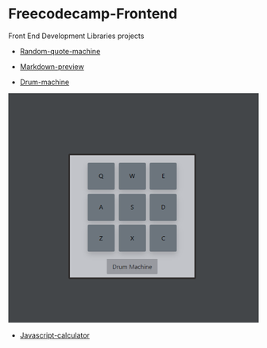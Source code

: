 # Freecodecamp-Frontend
 Front End Development Libraries projects

- [Random-quote-machine](
https://codepen.io/dezaerus/pen/BaqZpxb
)

- [Markdown-preview](
https://codepen.io/dezaerus/pen/YzJxzov
)

- [Drum-machine](
https://codepen.io/dezaerus/pen/abRyypV?editors=0110
)

![Image](https://raw.githubusercontent.com/dezaerus/Freecodecamp-FrontEnd/master/Drum-Machine/Image.png)

- [Javascript-calculator](
https://codepen.io/dezaerus/pen/GRYvXyL)
